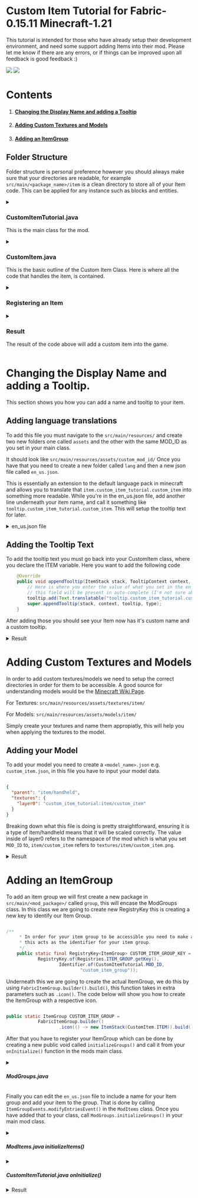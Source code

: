# Custom Item Tutorial for Fabric-0.15.11 Minecraft-1.21
This tutorial is intended for those who have already setup their development environment, and need some support adding Items into their mod. Please let me know if there are any errors, or if things can be improved upon all feedback is good feedback :)

[<img src="https://img.shields.io/badge/1.21-green?style=flat&label=Minecraft%20Version&color=green">](<https://www.minecraft.net/download>) [<img src="https://img.shields.io/badge/0.15.11-blue?style=flat&label=Fabric%20Version&color=blue">](<https://fabricmc.net/use/installer/>)

# Contents
1. #### [Changing the Display Name and adding a Tooltip](#changing-the-display-name-and-adding-a-tooltip-1)
2. #### [Adding Custom Textures and Models](#adding-custom-textures-and-models-1)
3. #### [Adding an ItemGroup](#adding-an-itemgroup-1)


## Folder Structure
Folder structure is personal preference however you should always make sure that your directories are readable, for example `src/main/<package_name>/item` is a clean directory to store all of your Item code.
This can be applied for any instance such as blocks and entities.

<details><summary><h3>CustomItemTutorial.java</h3>
<p>This is the main class for the mod.</p></summary>

```java
    package org.sixixsix.customitemtutorial;

    import net.fabricmc.api.ModInitializer;
    import item.org.jowhe.customitemtutorial.ModItems;
    
    public class CustomItemTutorial implements ModInitializer {
    
        public static String MOD_ID = "custom_item_tutorial";
    
        /**
         * This is the main entrypoint of your mod.
         * All of your main functionality will be contained in here.
         */
        @Override
        public void onInitialize() {
            // Call the initializeItems function to register the items in the game.
            ModItems.initializeItems();
        }
    }
```

</details>
<details><summary><h3>CustomItem.java</h3>
<p>This is the basic outline of the Custom Item Class. Here is where all the code that handles the item, is contained.</p></summary>

```java
    package org.sixixsix.customitemtutorial.item;

    import net.minecraft.item.Item;
    import net.minecraft.item.ItemStack;
    import net.minecraft.item.tooltip.TooltipType;
    import net.minecraft.text.Text;
    
    import java.util.List;
    
    public class CustomItem extends Item {
    
        /** Declaration of the ITEM
         * Note that we declare an Item to be registered as ITEM, but we pass,
         * the {@link CustomItem} class we have made.
         * This ensures that the Item is actually an Item but is an instance of our CustomItem.
         */
        public static final Item ITEM = new CustomItem(new Settings());
    
        /** Constructor for CustomItem
         * This constructor can be used for many things,
         * for the purpose of this tutorial it will be defaulted {@link Item.Settings()}.
         */
        public CustomItem(Settings settings) {
            super(settings);
        }
    }

```

</details>
<details><summary><h3>Registering an Item</h3></summary>

```java
    package org.sixixsix.customitemtutorial.item;

    import net.minecraft.item.Item;
    import net.minecraft.registry.Registries;
    import net.minecraft.registry.Registry;
    import net.minecraft.util.Identifier;
    import org.jowhe.customitemtutorial.CustomItemTutorial;
    
    public class ModItems {
    
        /**
         * Registering an Item
         * This function will allow us to register new Items after we have created them.
         *
         * @param name The parameter name handles what the item is called in the registry.
         * @param item The parameter item handles what the item object points to.
         */
        public static void registerItem(String name, Item item){
            Registry.register(Registries.ITEM, Identifier.of(CustomItemTutorial.MOD_ID, name), item);
        }
    
        /**
         * Initialize Items
         * This function will be used to initialize custom items.
         */
        public static void initializeItems(){
            // "custom_item" will be the accessible name,
            // CustomItem.ITEM is our ITEM's declaration.
            registerItem("custom_item", CustomItem.ITEM);
        }
    
    }
```

</details>

<details><summary><h3>Result</h3>
<p>The result of the code above will add a custom item into the game.</p></summary>
<img src="https://github.com/user-attachments/assets/b4e35cd6-0cc8-4597-a8e7-fd5541b4e7de">
</details>

# Changing the Display Name and adding a Tooltip.
This section shows you how you can add a name and tooltip to your item.

## Adding language translations
To add this file you must navigate to the `src/main/resources/` and create two new folders one called `assets` and the other with the same MOD_ID as you set in your main class.

It should look like `src/main/resources/assets/custom_mod_id/`
Once you have that you need to create a new folder called `lang` and then a new json file called `en_us.json`.

This is essentially an extension to the default language pack in minecraft and allows you to translate that `item.custom_item_tutorial.custom_item` into something more readable.
While you're in the en_us.json file, add another line underneath your item name, and call it something like `tooltip.custom_item_tutorial.custom_item`. This will setup the tooltip text for later.

<details><summary>en_us.json file</summary>
<img src="https://github.com/user-attachments/assets/596467a1-4c36-4e5c-8be2-f7d362fbfdf9">
</details>

## Adding the Tooltip Text
To add the tooltip text you must go back into your CustomItem class, where you declare the ITEM variable. Here you want to add the following code
```java
    @Override
    public void appendTooltip(ItemStack stack, TooltipContext context, List<Text> tooltip, TooltipType type) {
        // Here is where you enter the value of what you set in the en_us.json file, if you are using an IDE like IntelliJ IDEA,
        // this field will be present in auto-complete (I'm not sure about others).
        tooltip.add(Text.translatable("tooltip.custom_item_tutorial.custom_item"));
        super.appendTooltip(stack, context, tooltip, type);
    }
```

After adding those you should see your Item now has it's custom name and a custom tooltip.
<details><summary>Result</summary>
<img src="https://github.com/user-attachments/assets/6198977a-f144-43d9-8900-d6293c87f4a4">
</details>

# Adding Custom Textures and Models
In order to add custom textures/models we need to setup the correct directories in order for them to be accessible. A good source for understanding models would be the [Minecraft Wiki Page](https://minecraft.wiki/w/Tutorials/Models).

For Textures:
`src/main/resources/assets/textures/item/`

For Models:
`src/main/resources/assets/models/item/`

Simply create your textures and name them appropiatly, this will help you when applying the textures to the model.

## Adding your Model
To add your model you need to create a `<model_name>.json` e.g. `custom_item.json`, in this file you have to input your model data. 

```json

{
  "parent": "item/handheld",
  "textures": {
    "layer0": "custom_item_tutorial:item/custom_item"
  }
}

```
Breaking down what this file is doing is pretty straightforward, ensuring it is a type of item/handheld means that it will be scaled correctly.
The value inside of layer0 refers to the namespace of the mod which is what you set `MOD_ID` to, `item/custom_item` refers to `textures/item/custom_item.png`.

<details><summary>Result</summary>
<img src="https://github.com/user-attachments/assets/0322f87d-cd02-4c06-a01b-6372ecc09b42">
</details>

# Adding an ItemGroup
To add an item group we will first create a new package in `src/main/<mod_package>/` called `group`, this will encase the ModGroups class.
In this class we are going to create new RegistryKey<ItemGroup> this is creating a new key to identify our Item Group.
```java

/**
     * In order for your item group to be accessible you need to make a registry key
     * this acts as the identifier for your item group.
     */
    public static final RegistryKey<ItemGroup> CUSTOM_ITEM_GROUP_KEY =
            RegistryKey.of(Registries.ITEM_GROUP.getKey(),
                    Identifier.of(CustomItemTutorial.MOD_ID,
                            "custom_item_group"));

```
Underneath this we are going to create the actual ItemGroup, we do this by using `FabricItemGroup.builder().build()`, this function takes in extra parameters such as `.icon()`. The code below will show you how to create the ItemGroup with a respective icon.
```java

public static ItemGroup CUSTOM_ITEM_GROUP =
            FabricItemGroup.builder()
                    .icon(() -> new ItemStack(CustomItem.ITEM)).build();

```
After that you have to register your ItemGroup which can be done by creating a new public void called `initializeGroups()` and call it from your `onInitialize()` function in the mods main class.
<details><summary><h5>ModGroups.java</h5></summary>

```java

package org.sixixsix.customitemtutorial.group;

import net.fabricmc.fabric.api.itemgroup.v1.FabricItemGroup;
import net.minecraft.item.ItemGroup;
import net.minecraft.item.ItemStack;
import net.minecraft.registry.Registries;
import net.minecraft.registry.Registry;
import net.minecraft.registry.RegistryKey;
import net.minecraft.util.Identifier;
import org.sixixsix.customitemtutorial.CustomItemTutorial;
import org.sixixsix.customitemtutorial.item.CustomItem;

public class ModGroups {

    /**
     * In order for your item group to be accessible you need to make a registry key
     * this acts as the identifier for your item group.
     */
    public static final RegistryKey<ItemGroup> CUSTOM_ITEM_GROUP_KEY =
            RegistryKey.of(Registries.ITEM_GROUP.getKey(),
                    Identifier.of(CustomItemTutorial.MOD_ID,
                            "custom_item_group"));

    public static ItemGroup CUSTOM_ITEM_GROUP =
            FabricItemGroup.builder()
                    .icon(() -> new ItemStack(CustomItem.ITEM))
                    .displayName(Text.translatable("itemGroup.custom_items"))
                    .build();

    public static void initializeGroups(){
        Registry.register(Registries.ITEM_GROUP, CUSTOM_ITEM_GROUP_KEY, CUSTOM_ITEM_GROUP);
    }
}

```

</details>

Finally you can edit the `en_us.json` file to include a name for your Item group and add your item to the group. That is done by calling `ItemGroupEvents.modifyEntriesEvent()` in the `ModItems` class. Once you have added that to your class, call `ModGroups.initializeGroups()` in your main mod class.

<details><summary><h5>ModItems.java initializeItems()</h5></summary>

```java

/**
     * Initialize Items
     * This function will be used to initialize custom items.
     */
    public static void initializeItems(){
        // "custom_item" will be the accessible name,
        // CustomItem.ITEM is our ITEM's declaration.
        registerItem("custom_item", CustomItem.ITEM);

        // Add the custom item to the custom item group.
        ItemGroupEvents.modifyEntriesEvent(ModGroups.CUSTOM_ITEM_GROUP_KEY).register(itemGroup -> {
            itemGroup.add(CustomItem.ITEM);
        });

    }

```

</details>

<details><summary><h5>CustomItemTutorial.java onInitialize()</h5></summary>

```java

/**
     * This is the main entrypoint of your mod.
     * All of your main functionality will be contained in here.
     */
    @Override
    public void onInitialize() {
        // Call the initializeItems function to register the items in the game.
        ModItems.initializeItems();
        ModGroups.initializeGroups();
    }

```

</details>

<details><summary>Result</summary>
<img src="https://github.com/user-attachments/assets/986c50f8-da77-4990-9590-18491c90c758">
</details>
